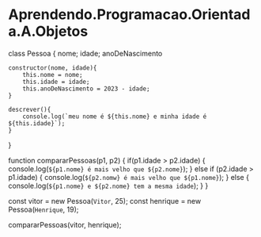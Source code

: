# Aprendendo.Programacao.Orientada.A.Objetos

class Pessoa {
    nome;
    idade;
    anoDeNascimento 

    constructor(nome, idade){
        this.nome = nome;
        this.idade = idade;
        this.anoDeNascimento = 2023 - idade;
    }

    descrever(){
        console.log(`meu nome é ${this.nome} e minha idade é ${this.idade}`);
    }
}


function compararPessoas(p1, p2) {
    if(p1.idade > p2.idade) {
        console.log(`${p1.nome} é mais velho que ${p2.nome}`);
    } else if (p2.idade > p1.idade) {
        console.log(`${p2.nomw} é mais velho que ${p1.nome}`);
    } else {
        console.log(`${p1.nome} e ${p2.nome} tem a mesma idade`);
    }
}

const vitor = new Pessoa(`Vitor`, 25);
const henrique = new Pessoa(`Henrique`, 19);

compararPessoas(vitor, henrique);
